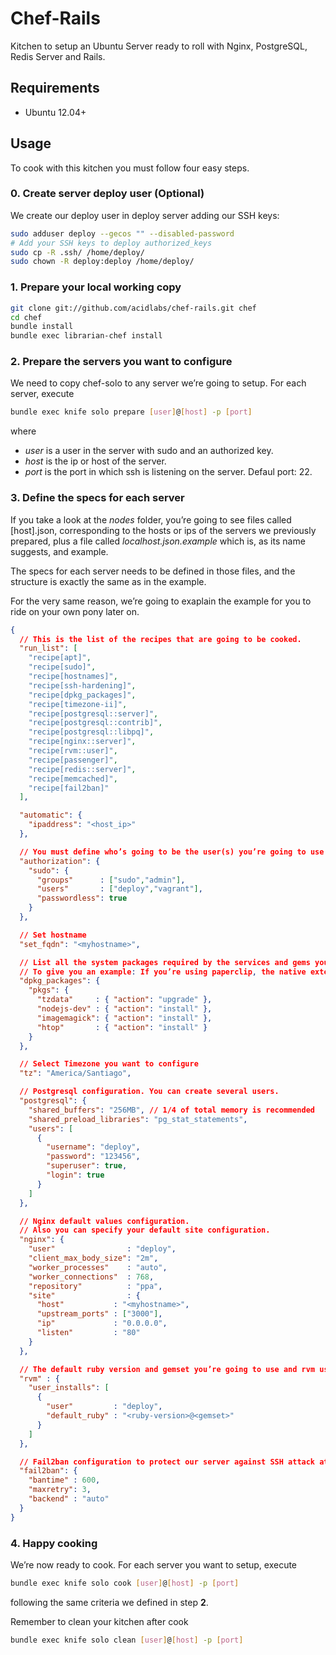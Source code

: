 # Chef-Rails

Kitchen to setup an Ubuntu Server ready to roll with Nginx, PostgreSQL, Redis Server and Rails.

## Requirements

* Ubuntu 12.04+

## Usage

To cook with this kitchen you must follow four easy steps.

### 0. Create server deploy user (Optional)

We create our deploy user in deploy server adding our SSH keys:
```bash
sudo adduser deploy --gecos "" --disabled-password
# Add your SSH keys to deploy authorized_keys
sudo cp -R .ssh/ /home/deploy/
sudo chown -R deploy:deploy /home/deploy/
```

### 1. Prepare your local working copy

```bash
git clone git://github.com/acidlabs/chef-rails.git chef
cd chef
bundle install
bundle exec librarian-chef install
```

### 2. Prepare the servers you want to configure

We need to copy chef-solo to any server we’re going to setup. For each server, execute

```bash
bundle exec knife solo prepare [user]@[host] -p [port]
```

where

* *user* is a user in the server with sudo and an authorized key.
* *host* is the ip or host of the server.
* *port* is the port in which ssh is listening on the server. Defaul port: 22.

### 3. Define the specs for each server

If you take a look at the *nodes* folder, you’re going to see files called [host].json, corresponding to the hosts or ips of the servers we previously prepared, plus a file called *localhost.json.example* which is, as its name suggests, and example.

The specs for each server needs to be defined in those files, and the structure is exactly the same as in the example.

For the very same reason, we’re going to exaplain the example for you to ride on your own pony later on.

```json
{
  // This is the list of the recipes that are going to be cooked.
  "run_list": [
    "recipe[apt]",
    "recipe[sudo]",
    "recipe[hostnames]",
    "recipe[ssh-hardening]",
    "recipe[dpkg_packages]",
    "recipe[timezone-ii]",
    "recipe[postgresql::server]",
    "recipe[postgresql::contrib]",
    "recipe[postgresql::libpq]",
    "recipe[nginx::server]",
    "recipe[rvm::user]",
    "recipe[passenger]",
    "recipe[redis::server]",
    "recipe[memcached]",
    "recipe[fail2ban]"
  ],

  "automatic": {
    "ipaddress": "<host_ip>"
  },

  // You must define who’s going to be the user(s) you’re going to use for deploy.
  "authorization": {
    "sudo": {
      "groups"      : ["sudo","admin"],
      "users"       : ["deploy","vagrant"],
      "passwordless": true
    }
  },

  // Set hostname
  "set_fqdn": "<myhostname>",

  // List all the system packages required by the services and gems you’re using in your apps.
  // To give you an example: If you’re using paperclip, the native extensions compilation will fail unless you have installed imagemagick declared below.
  "dpkg_packages": {
    "pkgs": {
      "tzdata"     : { "action": "upgrade" },
      "nodejs-dev" : { "action": "install" },
      "imagemagick": { "action": "install" },
      "htop"       : { "action": "install" }
    }
  },

  // Select Timezone you want to configure
  "tz": "America/Santiago",

  // Postgresql configuration. You can create several users.
  "postgresql": {
    "shared_buffers": "256MB", // 1/4 of total memory is recommended
    "shared_preload_libraries": "pg_stat_statements",
    "users": [
      {
        "username": "deploy",
        "password": "123456",
        "superuser": true,
        "login": true
      }
    ]
  },

  // Nginx default values configuration.
  // Also you can specify your default site configuration.
  "nginx": {
    "user"                : "deploy",
    "client_max_body_size": "2m",
    "worker_processes"    : "auto",
    "worker_connections"  : 768,
    "repository"          : "ppa",
    "site"                : {
      "host"           : "<myhostname>",
      "upstream_ports" : ["3000"],
      "ip"             : "0.0.0.0",
      "listen"         : "80"
    }
  },

  // The default ruby version and gemset you’re going to use and rvm user.
  "rvm" : {
    "user_installs": [
      {
        "user"         : "deploy",
        "default_ruby" : "<ruby-version>@<gemset>"
      }
    ]
  },

  // Fail2ban configuration to protect our server against SSH attack attempts
  "fail2ban": {
    "bantime" : 600,
    "maxretry": 3,
    "backend" : "auto"
  }
}
```

### 4. Happy cooking

We’re now ready to cook. For each server you want to setup, execute

```bash
bundle exec knife solo cook [user]@[host] -p [port]
```

following the same criteria we defined in step **2**.

Remember to clean your kitchen after cook

```bash
bundle exec knife solo clean [user]@[host] -p [port]
```
